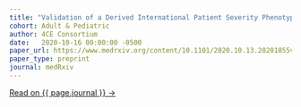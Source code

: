 ```yaml
---
title: "Validation of a Derived International Patient Severity Phenotype to Support COVID-19 Analytics from Electronic Health Record Data"
cohort: Adult & Pediatric
author: 4CE Consortium
date:   2020-10-16 00:00:00 -0500
paper_url: https://www.medrxiv.org/content/10.1101/2020.10.13.20201855v1
paper_type: preprint
journal: medRxiv
---
```


<a href="{{ page.paper_url }}">Read on {{ page.journal }} &rarr;</a>
